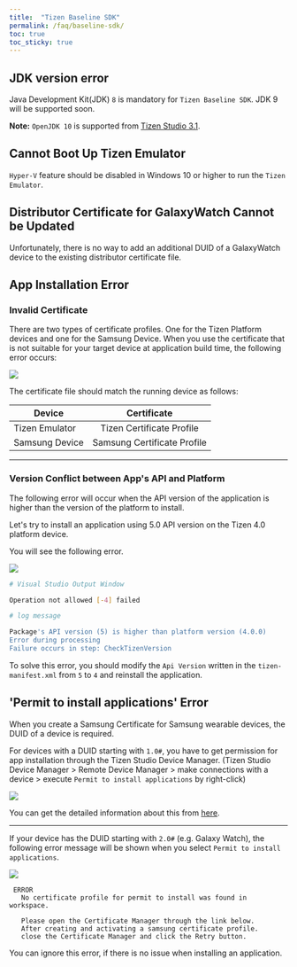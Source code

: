 ```yaml
---
title:  "Tizen Baseline SDK"
permalink: /faq/baseline-sdk/
toc: true
toc_sticky: true
---
```


## JDK version error
Java Development Kit(JDK) `8` is mandatory for `Tizen Baseline SDK`. JDK 9 will be supported soon.

**Note:** `OpenJDK 10` is supported from [Tizen Studio 3.1](https://developer.tizen.org/development/tizen-studio/download/release-notes).

## Cannot Boot Up Tizen Emulator
`Hyper-V` feature should be disabled in Windows 10 or higher to run the `Tizen Emulator`.


## Distributor Certificate for GalaxyWatch Cannot be Updated
Unfortunately, there is no way to add an additional DUID of a GalaxyWatch device to the existing distributor certificate file.

## App Installation Error
### Invalid Certificate
There are two types of certificate profiles. One for the Tizen Platform devices and one for the Samsung Device.
When you use the certificate that is not suitable for your target device at application build time, the following error occurs:

![][invalid_cert]

The certificate file should match the running device as follows:

| Device         | Certificate                 |
| -------------  |:---------------------------:|
| Tizen Emulator | Tizen Certificate Profile   |
| Samsung Device | Samsung Certificate Profile |

------------

### Version Conflict between App's API and Platform
The following error will occur when the API version of the application is higher than the version of the platform to install.

Let's try to install an application using 5.0 API version on the Tizen 4.0 platform device.

You will see the following error.

![][version_conflict]

```sh
# Visual Studio Output Window

Operation not allowed [-4] failed
```

```sh
# log message

Package's API version (5) is higher than platform version (4.0.0)
Error during processing
Failure occurs in step: CheckTizenVersion
```

To solve this error, you should modify the `Api Version` written in the `tizen-manifest.xml` from `5` to `4` and reinstall the application.

## 'Permit to install applications' Error
When you create a Samsung Certificate for Samsung wearable devices, the DUID of a device is required.

For devices with a DUID starting with `1.0#`, you have to get permission for app installation through the Tizen Studio Device Manager. (Tizen Studio Device Manager > Remote Device Manager > make connections with a device > execute `Permit to install applications` by right-click)

![][permission_popup]

You can get the detailed information about this from [here][site_permission_for_app_install].

------

If your device has the DUID starting with `2.0#` (e.g. Galaxy Watch), 
the following error message will be shown when you select `Permit to install applications`.

![][permission_to_install_app]
```
 ERROR
   No certificate profile for permit to install was found in workspace.
   
   Please open the Certificate Manager through the link below.
   After creating and activating a samsung certificate profile.
   close the Certificate Manager and click the Retry button.
```
You can ignore this error, if there is no issue when installing an application.

[site_permission_for_app_install]: https://developer.samsung.com/galaxy-watch/develop/getting-certificates/permit
[permission_popup]: {{site.url}}{{site.baseurl}}/assets/images/issues/tools/device_manager_popup_menu.png
[permission_to_install_app]: {{site.url}}{{site.baseurl}}/assets/images/issues/tools/certificate_manager_app_install_permission.png
[invalid_cert]: {{site.url}}{{site.baseurl}}/assets/images/issues/tools/invalid_cert.png
[version_conflict]: {{site.url}}{{site.baseurl}}/assets/images/issues/tools/version_conflict.png
